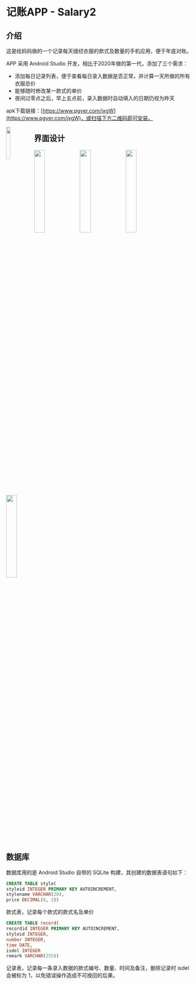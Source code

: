 # 记账APP - Salary2

## 介绍

这是给妈妈做的一个记录每天缝纫衣服的款式及数量的手机应用，便于年底对账。

APP 采用 Android Studio 开发，相比于2020年做的第一代，添加了三个需求：

* 添加每日记录列表，便于查看每日录入数据是否正常，并计算一天所做的所有衣服总价
* 能够随时修改某一款式的单价
* 夜间过零点之后，早上五点前，录入数据时自动填入的日期仍视为昨天

apk下载链接：[https://www.pgyer.com/jxgW](https://www.pgyer.com/jxgW)，或扫描下方二维码即可安装。

<img src="https://img-blog.csdnimg.cn/fd024a743d924c10ab414bb24af37c45.png" style="float:left" width="15%">

## 界面设计

<div>
    <img src="https://img-blog.csdnimg.cn/cf42dadf77ac42f3afe1f3305328b135.png?" width="24%" style="position:left">
    <img src="https://img-blog.csdnimg.cn/9c63fb2ed7df41879edf54f7b2bafb03.png?" width="24%" style="positon:left">
    <img src="https://img-blog.csdnimg.cn/3f75f53f9fee44c78b4157ab86084450.png?" width="24%" style="position:left">
    <img src="https://img-blog.csdnimg.cn/6ba38ed2f08b485ab45b3f446ac7fe51.png?" width="24%" style="position:left">
</div>


## 数据库

数据库用的是 Android Studio 自带的 SQLite 构建，其创建的数据表语句如下：

```sql
CREATE TABLE style(
styleid INTEGER PRIMARY KEY AUTOINCREMENT,
stylename VARCHAR(20),
price DECIMAL(8, 2))
```

款式表，记录每个款式的款式名及单价

```sql
CREATE TABLE record(
recordid INTEGER PRIMARY KEY AUTOINCREMENT,
styleid INTEGER,
number INTEGER,
time DATE,
isdel INTEGER
remark VARCHAR(255))
```

记录表，记录每一条录入数据的款式编号、数量、时间及备注，删除记录时 isdel 会被标为 1，以免错误操作造成不可挽回的后果。